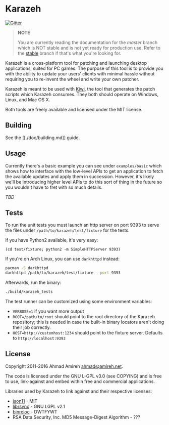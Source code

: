 # Karazeh

[![Gitter](https://badges.gitter.im/karazeh/Lobby.svg)](https://gitter.im/karazeh/Lobby?utm_source=badge&utm_medium=badge&utm_campaign=pr-badge)

> **NOTE**
> 
> You are currently reading the documentation for the _master_ branch which
> is NOT stable and is not yet ready for production use. Refer to the 
> [stable](https://github.com/amireh/Karazeh/tree/stable) branch if that's
> what you're looking for.

Karazeh is a cross-platform tool for patching and launching desktop applications, suited for PC games. The purpose of this tool is to provide you with the ability to update your users' clients with minimal hassle without requiring you to re-invent the wheel and write your own patcher.

Karazeh is meant to be used with [Kiwi](https://github.com/amireh/Kiwi), the tool that generates the patch scripts which Karazeh consumes. They both should operate on Windows, Linux, and Mac OS X.

Both tools are freely available and licensed under the MIT license.

## Building

See the [[./doc/building.md]] guide.

## Usage

Currently there's a basic example you can see under `examples/basic` which
shows how to interface with the low-level APIs to get an application to fetch
the available updates and apply them in succession. However, it's likely we'll
be introducing higher level APIs to do this sort of thing in the future so you
wouldn't have to fret with so much details.

_TBD_

## Tests

To run the unit tests you must launch an http server on port 9393 to serve the 
files under `/path/to/karazeh/test/fixture` for the tests. 

If you have Python2 available, it's very easy:

    (cd test/fixture; python2 -m SimpleHTTPServer 9393)

If you're on Arch Linux, you can use `darkhttpd` instead:

```bash
pacman -S darkhttpd
darkhttpd /path/to/karazeh/test/fixture --port 9393
```

Afterwards, run the binary:

```bash
./build/karazeh_tests
```

The test runner can be customized using some environment variables:

- `VERBOSE=1` if you want more output
- `ROOT=/path/to/root` should point to the root directory of the Karazeh repository; this is needed in case the built-in binary locators aren't doing their job correctly.
- `HOST=http://customhost:1234` should point to the fixture server. Defaults to `http://localhost:9393`

## License

Copyright 2011-2016 Ahmad Amireh <ahmad@amireh.net>.

The code is licensed under the GNU L-GPL v3.0 (see COPYING) and is free to use,
link-against and embed within free and commercial applications.

Libraries used by Karazeh to link against and their respective licenses:

- [json11](https://github.com/dropbox/json11) - MIT
- [librsync](http://librsync.sourcefrog.net/) - GNU LGPL v2.1
- [binreloc](https://github.com/datenwolf/binreloc) - DWTFYWT
- RSA Data Security, Inc. MD5 Message-Digest
Algorithm - ???
